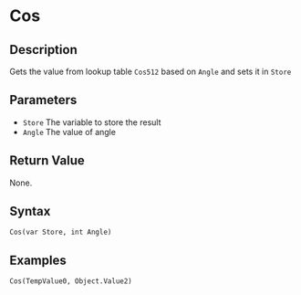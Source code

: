 # Cos

## Description
Gets the value from lookup table `Cos512` based on `Angle` and sets it in `Store`

## Parameters
- `Store`
The variable to store the result
- `Angle`
The value of angle

## Return Value
None.

## Syntax
```
Cos(var Store, int Angle)
```

## Examples
```
Cos(TempValue0, Object.Value2)
```